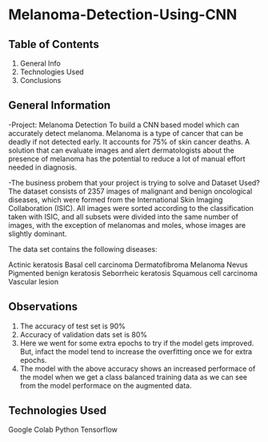 # Melanoma-Detection-Using-CNN

## Table of Contents
1. General Info
2. Technologies Used
3. Conclusions

## General Information

-Project: Melanoma Detection To build a CNN based model which can accurately detect melanoma. Melanoma is a type of cancer that can be deadly if not detected early. It accounts for 75% of skin cancer deaths. A solution that can evaluate images and alert dermatologists about the presence of melanoma has the potential to reduce a lot of manual effort needed in diagnosis.

-The business probem that your project is trying to solve and Dataset Used? The dataset consists of 2357 images of malignant and benign oncological diseases, which were formed from the International Skin Imaging Collaboration (ISIC). All images were sorted according to the classification taken with ISIC, and all subsets were divided into the same number of images, with the exception of melanomas and moles, whose images are slightly dominant.

The data set contains the following diseases:

Actinic keratosis Basal cell carcinoma Dermatofibroma Melanoma Nevus Pigmented benign keratosis Seborrheic keratosis Squamous cell carcinoma Vascular lesion

## Observations

1. The accuracy of test set is 90%
2. Accuracy of validation dats set is 80%
3. Here we went for some extra epochs to try if the model gets improved. But, infact the model tend to increase the overfitting once we for extra epochs.
4. The model with the above accuracy shows an increased performace of the model when we get a class balanced training data as we can see from the model performace on the augmented data.

## Technologies Used

Google Colab
Python
Tensorflow
